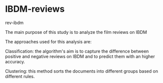 # IBDM-reviews
rev-ibdm


The main purpose of this study is to analyze the film reviews on IBDM

The approaches used for this analysis are:

Classification: the algorithm's aim is to capture the difference between positive and negative reviews on IBDM and to predict them with an higher accuracy.

Clustering: this method sorts the documents into different groups based on different rules.
